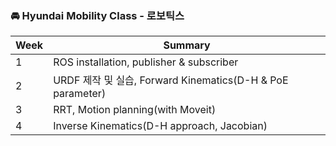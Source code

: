 ### 🚘 Hyundai Mobility Class - 로보틱스

|Week| Summary |
|---|---|
|1| ROS installation, publisher & subscriber |
|2| URDF 제작 및 실습,  Forward Kinematics(D-H & PoE parameter)|
|3| RRT, Motion planning(with Moveit) |
|4| Inverse Kinematics(D-H approach, Jacobian)|
